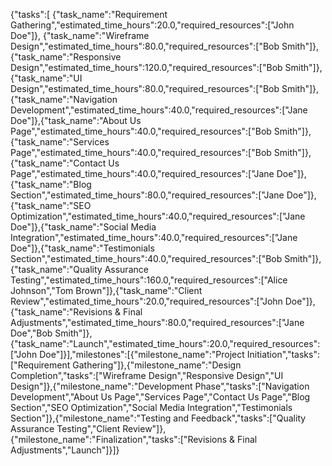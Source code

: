 {"tasks":[
{"task_name":"Requirement Gathering","estimated_time_hours":20.0,"required_resources":["John Doe"]},
{"task_name":"Wireframe Design","estimated_time_hours":80.0,"required_resources":["Bob Smith"]},
{"task_name":"Responsive Design","estimated_time_hours":120.0,"required_resources":["Bob Smith"]},
{"task_name":"UI Design","estimated_time_hours":80.0,"required_resources":["Bob Smith"]},{"task_name":"Navigation Development","estimated_time_hours":40.0,"required_resources":["Jane Doe"]},{"task_name":"About Us Page","estimated_time_hours":40.0,"required_resources":["Bob Smith"]},{"task_name":"Services Page","estimated_time_hours":40.0,"required_resources":["Bob Smith"]},{"task_name":"Contact Us Page","estimated_time_hours":40.0,"required_resources":["Jane Doe"]},{"task_name":"Blog Section","estimated_time_hours":80.0,"required_resources":["Jane Doe"]},{"task_name":"SEO Optimization","estimated_time_hours":40.0,"required_resources":["Jane Doe"]},{"task_name":"Social Media Integration","estimated_time_hours":40.0,"required_resources":["Jane Doe"]},{"task_name":"Testimonials Section","estimated_time_hours":40.0,"required_resources":["Bob Smith"]},{"task_name":"Quality Assurance Testing","estimated_time_hours":160.0,"required_resources":["Alice Johnson","Tom Brown"]},{"task_name":"Client Review","estimated_time_hours":20.0,"required_resources":["John Doe"]},{"task_name":"Revisions & Final Adjustments","estimated_time_hours":80.0,"required_resources":["Jane Doe","Bob Smith"]},{"task_name":"Launch","estimated_time_hours":20.0,"required_resources":["John Doe"]}],"milestones":[{"milestone_name":"Project Initiation","tasks":["Requirement Gathering"]},{"milestone_name":"Design Completion","tasks":["Wireframe Design","Responsive Design","UI Design"]},{"milestone_name":"Development Phase","tasks":["Navigation Development","About Us Page","Services Page","Contact Us Page","Blog Section","SEO Optimization","Social Media Integration","Testimonials Section"]},{"milestone_name":"Testing and Feedback","tasks":["Quality Assurance Testing","Client Review"]},{"milestone_name":"Finalization","tasks":["Revisions & Final Adjustments","Launch"]}]}
